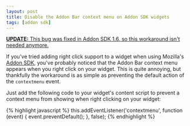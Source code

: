 ```yaml
---
layout: post
title: Disable the Addon Bar context menu on Addon SDK widgets
tags: [addon sdk]
---
```


<p>
<ins datetime="2012-04-15T00:00:00+12:00">
<strong>UPDATE:</strong> This bug was fixed in <a href="https://wiki.mozilla.org/Labs/Jetpack/Release_Notes/1.6">Addon SDK 1.6</a>, so this workaround isn't needed anymore.
</ins>
</p>

If you've tried adding right click support to a widget when using Mozilla's [Addon SDK][], you've probably noticed that the Addon Bar context menu appears when you right click on your widget. This is quite annoying, but thankfully the workaround is as simple as preventing the default action of the `contextmenu` event.

Just add the following code to your widget's content script to prevent a context menu from showing when right clicking on your widget:

{% highlight javascript %}
this.addEventListener('contextmenu', function (event) {
    event.preventDefault();
}, false);
{% endhighlight %}

[Addon SDK]: https://addons.mozilla.org/en-US/developers/builder

